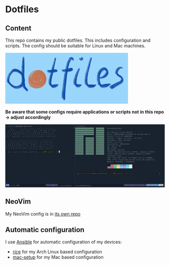 # Dotfiles

## Content

This repo contains my public dotfiles. This includes configuration and scripts. The config should be suitable for Linux and Mac machines.

![](./dotfiles.PNG)

**Be aware that some configs require applications or scripts not in this repo -> adjust accordingly**

![](screenshot.png)

## NeoVim

My NeoVim config is in [its own repo](https://github.com/Allaman/nvim/)

## Automatic configuration

I use [Ansible](https://www.ansible.com/) for automatic configuration of my devices:

- [rice](https://github.com/Allaman/rice) for my Arch Linux based configuration
- [mac-setup](https://github.com/Allaman/mac-setup) for my Mac based configuration
